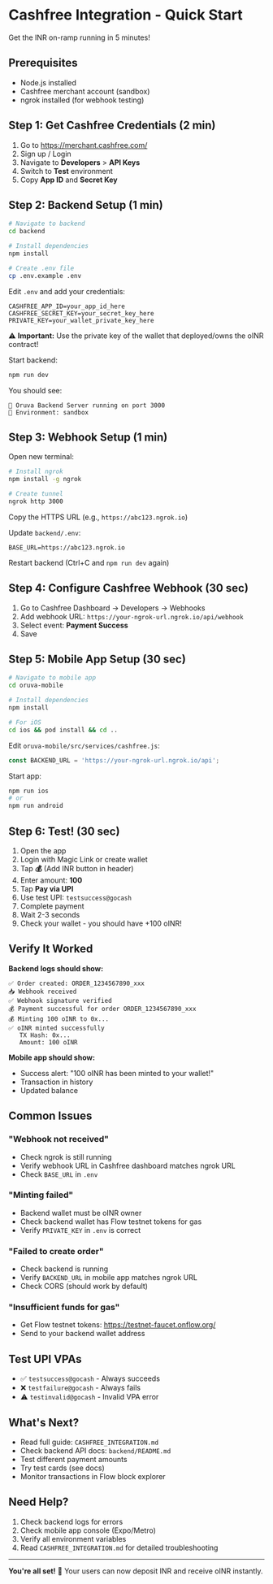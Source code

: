 # Cashfree Integration - Quick Start

Get the INR on-ramp running in 5 minutes!

## Prerequisites

- Node.js installed
- Cashfree merchant account (sandbox)
- ngrok installed (for webhook testing)

## Step 1: Get Cashfree Credentials (2 min)

1. Go to https://merchant.cashfree.com/
2. Sign up / Login
3. Navigate to **Developers** > **API Keys**
4. Switch to **Test** environment
5. Copy **App ID** and **Secret Key**

## Step 2: Backend Setup (1 min)

```bash
# Navigate to backend
cd backend

# Install dependencies
npm install

# Create .env file
cp .env.example .env
```

Edit `.env` and add your credentials:
```env
CASHFREE_APP_ID=your_app_id_here
CASHFREE_SECRET_KEY=your_secret_key_here
PRIVATE_KEY=your_wallet_private_key_here
```

⚠️ **Important:** Use the private key of the wallet that deployed/owns the oINR contract!

Start backend:
```bash
npm run dev
```

You should see:
```
🚀 Oruva Backend Server running on port 3000
📝 Environment: sandbox
```

## Step 3: Webhook Setup (1 min)

Open new terminal:

```bash
# Install ngrok
npm install -g ngrok

# Create tunnel
ngrok http 3000
```

Copy the HTTPS URL (e.g., `https://abc123.ngrok.io`)

Update `backend/.env`:
```env
BASE_URL=https://abc123.ngrok.io
```

Restart backend (Ctrl+C and `npm run dev` again)

## Step 4: Configure Cashfree Webhook (30 sec)

1. Go to Cashfree Dashboard → Developers → Webhooks
2. Add webhook URL: `https://your-ngrok-url.ngrok.io/api/webhook`
3. Select event: **Payment Success**
4. Save

## Step 5: Mobile App Setup (30 sec)

```bash
# Navigate to mobile app
cd oruva-mobile

# Install dependencies
npm install

# For iOS
cd ios && pod install && cd ..
```

Edit `oruva-mobile/src/services/cashfree.js`:
```javascript
const BACKEND_URL = 'https://your-ngrok-url.ngrok.io/api';
```

Start app:
```bash
npm run ios
# or
npm run android
```

## Step 6: Test! (30 sec)

1. Open the app
2. Login with Magic Link or create wallet
3. Tap **💰** (Add INR button in header)
4. Enter amount: **100**
5. Tap **Pay via UPI**
6. Use test UPI: `testsuccess@gocash`
7. Complete payment
8. Wait 2-3 seconds
9. Check your wallet - you should have +100 oINR!

## Verify It Worked

**Backend logs should show:**
```
✅ Order created: ORDER_1234567890_xxx
📥 Webhook received
✅ Webhook signature verified
💰 Payment successful for order ORDER_1234567890_xxx
💰 Minting 100 oINR to 0x...
✅ oINR minted successfully
   TX Hash: 0x...
   Amount: 100 oINR
```

**Mobile app should show:**
- Success alert: "100 oINR has been minted to your wallet!"
- Transaction in history
- Updated balance

## Common Issues

### "Webhook not received"
- Check ngrok is still running
- Verify webhook URL in Cashfree dashboard matches ngrok URL
- Check `BASE_URL` in `.env`

### "Minting failed"
- Backend wallet must be oINR owner
- Check backend wallet has Flow testnet tokens for gas
- Verify `PRIVATE_KEY` in `.env` is correct

### "Failed to create order"
- Check backend is running
- Verify `BACKEND_URL` in mobile app matches ngrok URL
- Check CORS (should work by default)

### "Insufficient funds for gas"
- Get Flow testnet tokens: https://testnet-faucet.onflow.org/
- Send to your backend wallet address

## Test UPI VPAs

- ✅ `testsuccess@gocash` - Always succeeds
- ❌ `testfailure@gocash` - Always fails
- ⚠️ `testinvalid@gocash` - Invalid VPA error

## What's Next?

- Read full guide: `CASHFREE_INTEGRATION.md`
- Check backend API docs: `backend/README.md`
- Test different payment amounts
- Try test cards (see docs)
- Monitor transactions in Flow block explorer

## Need Help?

1. Check backend logs for errors
2. Check mobile app console (Expo/Metro)
3. Verify all environment variables
4. Read `CASHFREE_INTEGRATION.md` for detailed troubleshooting

---

**You're all set!** 🎉 Your users can now deposit INR and receive oINR instantly.
